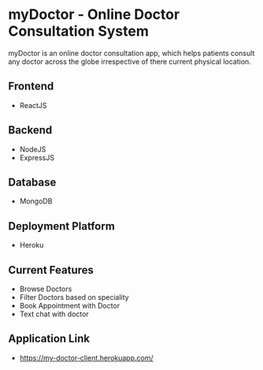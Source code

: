 # myDoctor - Online Doctor Consultation System 

myDoctor is an online doctor consultation app, which helps patients consult any doctor across the globe irrespective of there current physical location.

## Frontend

- ReactJS

## Backend

- NodeJS
- ExpressJS

## Database

- MongoDB

## Deployment Platform

- Heroku

## Current Features

- Browse Doctors
- Filter Doctors based on speciality
- Book Appointment with Doctor
- Text chat with doctor

## Application Link

- https://my-doctor-client.herokuapp.com/
